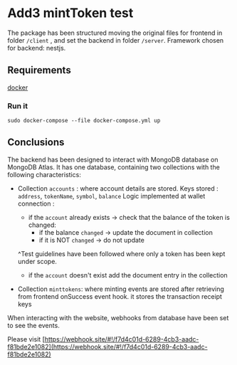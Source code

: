 # Add3 mintToken test

The package has been structured moving the original files for frontend in folder `/client` , and set the backend in folder `/server`. Framework chosen for backend: nestjs.

## Requirements

 [docker](https://www.docker.com)

### Run it

`sudo docker-compose --file docker-compose.yml up`

## Conclusions

The backend has been designed to interact with MongoDB database on MongoDB Atlas.
It has one database, containing two collections with the following characteristics:

- Collection `accounts` : where account details are stored. Keys stored : `address`, `tokenName`, `symbol`, `balance`
  Logic implemented at wallet connection :

  - if the `account` already exists -> check that the balance of the token is changed:
    - if the balance `changed` -> update the document in collection
    - if it is NOT `changed` -> do not update

  ^Test guidelines have been followed where only a token has been kept under scope.

  - if the `account` doesn't exist add the document entry in the collection

- Collection `minttokens`: where minting events are stored after retrieving from frontend onSuccess event hook. it stores the transaction receipt keys

When interacting with the website, webhooks from database have been set to see the events.

Please visit [https://webhook.site/#!/f7d4c01d-6289-4cb3-aadc-f81bde2e1082](https://webhook.site/#!/f7d4c01d-6289-4cb3-aadc-f81bde2e1082)
